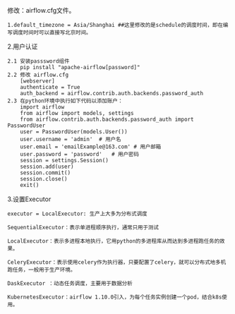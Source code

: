 修改：airflow.cfg文件。

    1.default_timezone = Asia/Shanghai ##这里修改的是schedule的调度时间，即在编写调度时间时可以直接写北京时间。

2.用户认证

    2.1 安装passsword组件
        pip install "apache-airflow[password]"
    2.2 修改 airflow.cfg
        [webserver]
        authenticate = True
        auth_backend = airflow.contrib.auth.backends.password_auth
    2.3 在python环境中执行如下代码以添加账户：
        import airflow  
        from airflow import models, settings  
        from airflow.contrib.auth.backends.password_auth import PasswordUser  
        user = PasswordUser(models.User())  
        user.username = 'admin'  # 用户名
        user.email = 'emailExample@163.com' # 用户邮箱  
        user.password = 'password'   # 用户密码
        session = settings.Session()  
        session.add(user)  
        session.commit()  
        session.close()  
        exit() 
  
3.设置Executor

    executor = LocalExecutor: 生产上大多为分布式调度
    
    SequentialExecutor：表示单进程顺序执行，通常只用于测试
    
    LocalExecutor：表示多进程本地执行，它用python的多进程库从而达到多进程跑任务的效果。
    
    CeleryExecutor：表示使用celery作为执行器，只要配置了celery，就可以分布式地多机跑任务，一般用于生产环境。
    
    DaskExecutor ：动态任务调度，主要用于数据分析
    
    KubernetesExecutor：airflow 1.10.0引入，为每个任务实例创建一个pod，结合k8s使用。

